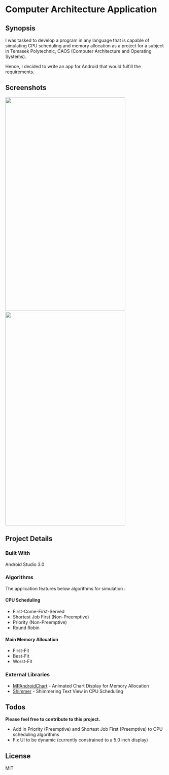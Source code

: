 # Computer Architecture Application

## Synopsis
I was tasked to develop a program in any language that is capable of simulating CPU scheduling and memory allocation as a project for a subject in Temasek Polytechnic, CAOS (Computer Architecture and Operating Systems).

Hence, I decided to write an app for Android that would fulfill the requirements.

## Screenshots
<img src="https://raw.githubusercontent.com/abila5h/ComputerArchitectureApp-Android/master/screencaps/image2.png" width="378" height="672">&nbsp;&nbsp;&nbsp;&nbsp;<img src="https://raw.githubusercontent.com/abila5h/ComputerArchitectureApp-Android/master/screencaps/image4.png" width="378" height="672">


## Project Details

### Built With 
Android Studio 3.0

### Algorithms
The application features below algorithms for simulation : 

#### CPU Scheduling

  - First-Come-First-Served
  - Shortest Job First (Non-Preemptive)
  - Priority (Non-Preemptive)
  - Round Robin
  
#### Main Memory Allocation
  - First-Fit
  - Best-Fit
  - Worst-Fit

### External Libraries
* [MPAndroidChart](https://github.com/PhilJay/MPAndroidChart) - Animated Chart Display for  Memory Allocation
* [Shimmer](https://github.com/RomainPiel/Shimmer-android) - Shimmering Text View in CPU Scheduling




## Todos
**Please feel free to contribute to this project.**
 - Add in Priority (Preemptive) and Shortest Job First (Preemptive) to CPU scheduling algorithms
 - Fix UI to be dynamic (currently constrained to a 5.0 inch display)

License
----

MIT




